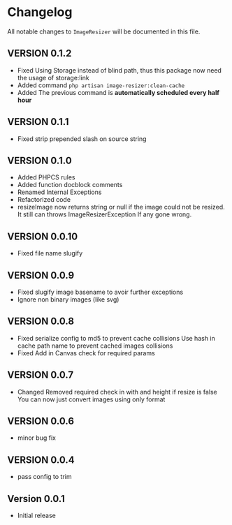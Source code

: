 # Changelog

All notable changes to `ImageResizer` will be documented in this file.

## VERSION 0.1.2
- Fixed Using Storage instead of blind path, thus this package now need the usage of storage:link
- Added command `php artisan image-resizer:clean-cache`
- Added The previous command is **automatically scheduled every half hour**

## VERSION 0.1.1
- Fixed strip prepended slash on source string

## VERSION 0.1.0
- Added PHPCS rules
- Added function docblock comments
- Renamed Internal Exceptions
- Refactorized code
- resizeImage now returns string or null if the image could not be resized.
  It still can throws ImageResizerException If any gone wrong.

## VERSION 0.0.10
- Fixed file name slugify

## VERSION 0.0.9
- Fixed slugify image basename to avoir further exceptions
- Ignore non binary images (like svg)

## VERSION 0.0.8
- Fixed serialize config to md5 to prevent cache collisions
  Use hash in cache path name to prevent cached images collisions
- Fixed Add in Canvas check for required params

## VERSION 0.0.7
- Changed Removed required check in with and height if resize is false
  You can now just convert images using only format

## VERSION 0.0.6
- minor bug fix

## VERSION 0.0.4
- pass config to trim

## Version 0.0.1
- Initial release
